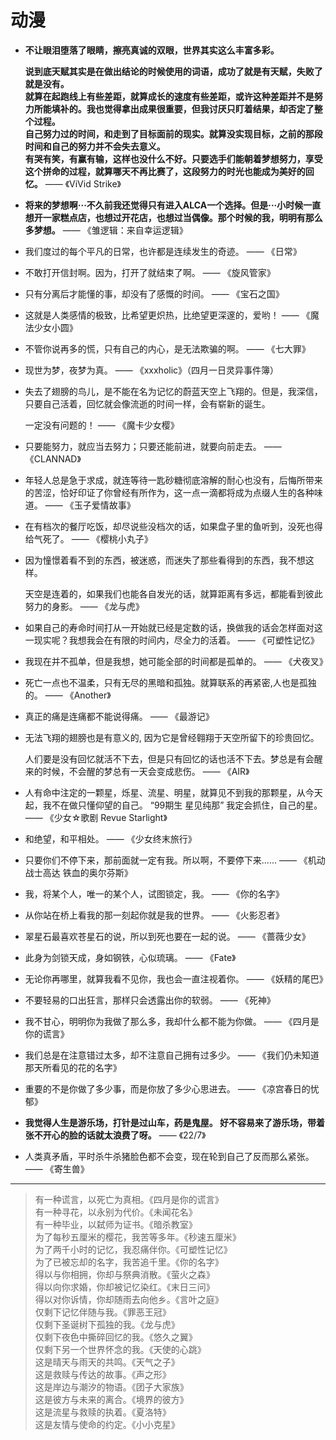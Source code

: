 # 动漫

* **不让眼泪堕落了眼睛，擦亮真诚的双眼，世界其实这么丰富多彩。**

  **说到底天赋其实是在做出结论的时候使用的词语，成功了就是有天赋，失败了就是没有。**  
  **就算在起跑线上有些差距，就算成长的速度有些差距，或许这种差距并不是努力所能填补的。我也觉得拿出成果很重要，但我讨厌只盯着结果，却否定了整个过程。**  
  **自己努力过的时间，和走到了目标面前的现实。就算没实现目标，之前的那段时间和自己的努力并不会失去意义。**  
  **有哭有笑，有赢有输，这样也没什么不好。只要选手们能朝着梦想努力，享受这个拼命的过程，就算哪天不再比赛了，这段努力的时光也能成为美好的回忆。**
—— 《ViVid Strike》

* **将来的梦想啊···不久前我还觉得只有进入ALCA一个选择。但是···小时候一直想开一家糕点店，也想过开花店，也想过当偶像。那个时候的我，明明有那么多梦想。**
—— 《雏逻辑：来自幸运逻辑》

* 我们度过的每个平凡的日常，也许都是连续发生的奇迹。 
—— 《日常》

* 不敢打开信封啊。因为，打开了就结束了啊。
—— 《旋风管家》

* 只有分离后才能懂的事，却没有了感慨的时间。
—— 《宝石之国》

* 这就是人类感情的极致，比希望更炽热，比绝望更深邃的，爱哟！
—— 《魔法少女小圆》

* 不管你说再多的慌，只有自己的内心，是无法欺骗的啊。
—— 《七大罪》

* 现世为梦，夜梦为真。
—— 《xxxholic》（四月一日灵异事件簿）

* 失去了翅膀的鸟儿，是不能在名为记忆的蔚蓝天空上飞翔的。但是，我深信，只要自己活着，回忆就会像流逝的时间一样，会有崭新的诞生。
  
  一定没有问题的！
—— 《魔卡少女樱》

* 只要能努力，就应当去努力；只要还能前进，就要向前走去。
—— 《CLANNAD》

* 年轻人总是急于求成，就连等待一匙砂糖彻底溶解的耐心也没有，后悔所带来的苦涩，恰好印证了你曾经有所作为，这一点一滴都将成为点缀人生的各种味道。
—— 《玉子爱情故事》

* 在有档次的餐厅吃饭，却尽说些没档次的话，如果盘子里的鱼听到，没死也得给气死了。
—— 《樱桃小丸子》

* 因为憧憬着看不到的东西，被迷惑，而迷失了那些看得到的东西，我不想这样。

  天空是连着的，如果我们也能各自发光的话，就算距离有多远，都能看到彼此努力的身影。
—— 《龙与虎》

* 如果自己的寿命时间打从一开始就已经是定数的话，换做我的话会怎样面对这一现实呢？我想我会在有限的时间内，尽全力的活着。
—— 《可塑性记忆》

* 我现在并不孤单，但是我想，她可能全部的时间都是孤单的。
—— 《犬夜叉》

* 死亡一点也不温柔，只有无尽的黑暗和孤独。就算联系的再紧密,人也是孤独的。
—— 《Another》

* 真正的痛是连痛都不能说得痛。
—— 《最游记》

* 无法飞翔的翅膀也是有意义的, 因为它是曾经翱翔于天空所留下的珍贵回忆。

  人们要是没有回忆就活不下去，但是只有回忆的话也活不下去。梦总是有会醒来的时候，不会醒的梦总有一天会变成悲伤。
—— 《AIR》

* 人有命中注定的一颗星，烁星、流星、明星，就算见不到我的那颗星，从今天起，我不在做只懂仰望的自己。
  “99期生 星见纯那” 我定会抓住，自己的星。
—— 《少女☆歌剧 Revue Starlight》

* 和绝望，和平相处。
—— 《少女终末旅行》

* 只要你们不停下来，那前面就一定有我。所以啊，不要停下来......
—— 《机动战士高达 铁血的奥尔芬斯》

* 我，将某个人，唯一的某个人，试图锁定，我。
—— 《你的名字》

* 从你站在桥上看我的那一刻起你就是我的世界。
—— 《火影忍者》

* 翠星石最喜欢苍星石的说，所以到死也要在一起的说。
—— 《蔷薇少女》

* 此身为剑锁天成，身如钢铁，心似琉璃。
—— 《Fate》

* 无论你再哪里，就算我看不见你，我也会一直注视着你。
—— 《妖精的尾巴》

* 不要轻易的口出狂言，那样只会透露出你的软弱。
—— 《死神》

* 我不甘心，明明你为我做了那么多，我却什么都不能为你做。
—— 《四月是你的谎言》

* 我们总是在注意错过太多，却不注意自己拥有过多少。
—— 《我们仍未知道那天所看见的花的名字》

* 重要的不是你做了多少事，而是你放了多少心思进去。
—— 《凉宫春日的忧郁》

* **我觉得人生是游乐场，打针是过山车，药是鬼屋。 好不容易来了游乐场，带着张不开心的脸的话就太浪费了呀。**
—— 《22/7》

* 人类真矛盾，平时杀牛杀猪脸色都不会变，现在轮到自己了反而那么紧张。
—— 《寄生兽》

---

>有一种谎言，以死亡为真相。《四月是你的谎言》  
>有一种寻花，以永别为代价。《未闻花名》  
>有一种毕业，以弑师为证书。《暗杀教室》  
>为了每秒五厘米的樱花，我苦等多年。《秒速五厘米》  
>为了两千小时的记忆，我忍痛伴你。《可塑性记忆》  
>为了已被忘却的名字，我苦追千里。《你的名字》  
>得以与你相拥，你却与祭典消散。《萤火之森》  
>得以向你求婚，你却被记忆染红。《末日三问》  
>得以对你诉情，你却随雨去向他乡。《言叶之庭》  
>仅剩下记忆伴随与我。《罪恶王冠》  
>仅剩下圣诞树下孤独的我。《龙与虎》  
>仅剩下夜色中撕碎回忆的我。《悠久之翼》  
>仅剩下另一个世界怀念的我。《天使的心跳》  
>这是晴天与雨天的共鸣。《天气之子》  
>这是救赎与传达的故事。《声之形》  
>这是岸边与潮汐的物语。《团子大家族》  
>这是彼方与未来的离合。《境界的彼方》  
>这是流星与救赎的执着。《夏洛特》  
>这是友情与使命的约定。《小小克星》  